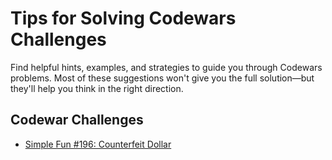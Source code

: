 # Tips for Solving Codewars Challenges

Find helpful hints, examples, and strategies to guide you through Codewars problems. Most of these suggestions won't give you the full solution—but they'll help you think in the right direction.

## Codewar Challenges
- [Simple Fun #196: Counterfeit Dollar](196-Counterfeit-Dollar.md)
